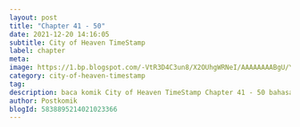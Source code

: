 ```yaml
---
layout: post 
title: "Chapter 41 - 50"
date: 2021-12-20 14:16:05
subtitle: City of Heaven TimeStamp
label: chapter
meta: 
image: https://1.bp.blogspot.com/-VtR3D4C3un8/X2OUhgWRNeI/AAAAAAAABgU/YqUYBwfKbaESeyW6aVFWEjlZX8EbAzo0QCLcBGAsYHQ/s72-c/timedstamp2fds.webp
category: city-of-heaven-timestamp
tag: 
description: baca komik City of Heaven TimeStamp Chapter 41 - 50 bahasa indonesia 
author: Postkomik
blogId: 5838895214021023366
---
```


